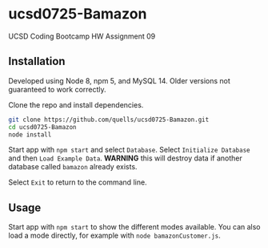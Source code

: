 # ucsd0725-Bamazon

UCSD Coding Bootcamp HW Assignment 09

## Installation

Developed using Node 8, npm 5, and MySQL 14. Older versions not guaranteed to work correctly.

Clone the repo and install dependencies.

```bash
git clone https://github.com/quells/ucsd0725-Bamazon.git
cd ucsd0725-Bamazon
node install
```

Start app with `npm start` and select `Database`. Select `Initialize Database` and then `Load Example Data`. **WARNING** this will destroy data if another database called `bamazon` already exists.

Select `Exit` to return to the command line.

## Usage

Start app with `npm start` to show the different modes available. You can also load a mode directly, for example with `node bamazonCustomer.js`.
